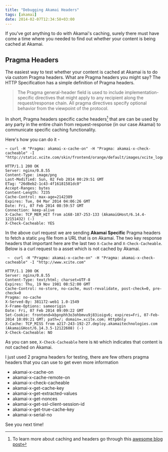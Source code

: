 ```yaml
---
title: "Debugging Akamai Headers"
tags: [akamai]
date: 2014-02-07T12:34:58+03:00
---
```


If you've got anything to do with Akamai's caching, surely there must have come a time where you needed to find out whether your content is being cached at Akamai. 

## Pragma Headers

The easiest way to test whether your content is cached at Akamai is to do via custom Pragma headers. What are Pragma headers you might say? The HTTP Specification has a simple definition of Pragma headers. 

> The Pragma general-header field is used to include implementation-specific directives that might apply to any recipient along the request/response chain. All pragma directives specify optional behavior from the viewpoint of the protocol. 

In short, Pragma headers specific cache headers[^1] that are can be used by any party in the entire chain from request-response (in our case Akamai) to communicate specific caching functionality. 

Here's how you can do it -

```
~ curl -H "Pragma: akamai-x-cache-on" -H "Pragma: akamai-x-check-cacheable" -I "http://static.xcite.com/skin/frontend/orange/default/images/xcite_logo.png"

HTTP/1.1 200 OK
Server: nginx/0.8.55
Content-Type: image/png
Last-Modified: Sun, 02 Feb 2014 00:29:51 GMT
ETag: "26d8eb2-1c43-4f16181581dc0"
Accept-Ranges: bytes
Content-Length: 7235
Cache-Control: max-age=2142389
Expires: Tue, 04 Mar 2014 04:06:26 GMT
Date: Fri, 07 Feb 2014 08:59:57 GMT
Connection: keep-alive
X-Cache: TCP_MEM_HIT from a168-187-253-133 (AkamaiGHost/6.14.4-12151432) (-)
X-Check-Cacheable: YES
```

In the above curl request we are sending **Akamai Specific** Pragma headers to fetch a static `png` file from a URL that is on Akamai. The two key response headers that important here are the last two `X-Cache` and `X-Check-Cacheable`. Below is a curl request to a asset which is not cached by Akamai.

```
 ~  curl -H "Pragma: akamai-x-cache-on" -H "Pragma: akamai-x-check-cacheable" -I "http://www.xcite.com"

HTTP/1.1 200 OK
Server: nginx/0.8.55
Content-Type: text/html; charset=UTF-8
Expires: Thu, 19 Nov 1981 08:52:00 GMT
Cache-Control: no-store, no-cache, must-revalidate, post-check=0, pre-check=0
Pragma: no-cache
X-Served-By: 381172-web1 1.0-1549
X-Frame-Options: sameorigin
Date: Fri, 07 Feb 2014 09:09:22 GMT
Set-Cookie: frontend=kbpnphh3o3ohbmvu9j83ioigv6; expires=Fri, 07-Feb-2014 10:09:21 GMT; path=/; domain=.xcite.com; HttpOnly
X-Cache: TCP_MISS from a217-243-192-27.deploy.akamaitechnologies.com (AkamaiGHost/6.14.3.5-12122608) (-)
X-Check-Cacheable: NO
```

As you can see, `X-Check-Cacheable` here is `NO` which indicates that content is not cached on Akamai.

I just used 2 pragma headers for testing, there are few others pragma headers that you can use to get even more information 

 - akamai-x-cache-on
 - akamai-x-cache-remote-on
 - akamai-x-check-cacheable
 - akamai-x-get-cache-key
 - akamai-x-get-extracted-values
 - akamai-x-get-nonces
 - akamai-x-get-ssl-client-session-id
 - akamai-x-get-true-cache-key
 - akamai-x-serial-no

See you next time!

[^1]: To learn more about caching and headers go through this [awesome blog post](http://www.mnot.net/cache_docs/)
